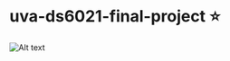 # uva-ds6021-final-project :star:
![Alt text](https://api.deepai.org/job-view-file/e4445c1e-e8f7-49b4-9762-9311ed2d4733/outputs/output.jpg?art-image=true)
